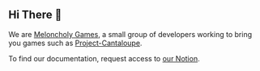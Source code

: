 ## Hi There 👋

We are [Meloncholy Games](https://meloncholy.games), a small group of developers working to bring you games such as [Project-Cantaloupe](https://meloncholy.games/Project-Cantaloupe).

To find our documentation, request access to [our Notion](https://www.notion.so/maxrosoff/Untitled-Video-Game-bd466188f9ba462d8e71189f0bfba9d3?pvs=4).
